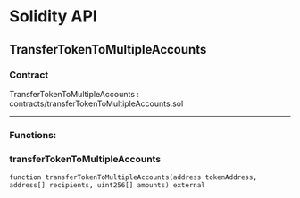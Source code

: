 # Solidity API

## TransferTokenToMultipleAccounts

### Contract
TransferTokenToMultipleAccounts : contracts/transferTokenToMultipleAccounts.sol

 --- 
### Functions:
### transferTokenToMultipleAccounts

```solidity
function transferTokenToMultipleAccounts(address tokenAddress, address[] recipients, uint256[] amounts) external
```

